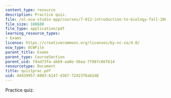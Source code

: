 ```yaml
---
content_type: resource
description: Practice quiz.
file: /ol-ocw-studio-app/courses/7-012-introduction-to-biology-fall-2004/4d4399578803614743677242376ab2d8_quiz1prac.pdf
file_size: 188680
file_type: application/pdf
learning_resource_types:
- Exams
license: https://creativecommons.org/licenses/by-nc-sa/4.0/
ocw_type: OCWFile
parent_title: Exams
parent_type: CourseSection
parent_uid: fdad73fa-abb9-aa0e-50aa-7f987c66f614
resourcetype: Document
title: quiz1prac.pdf
uid: 4d439957-8803-6147-4367-7242376ab2d8
---
```

Practice quiz.